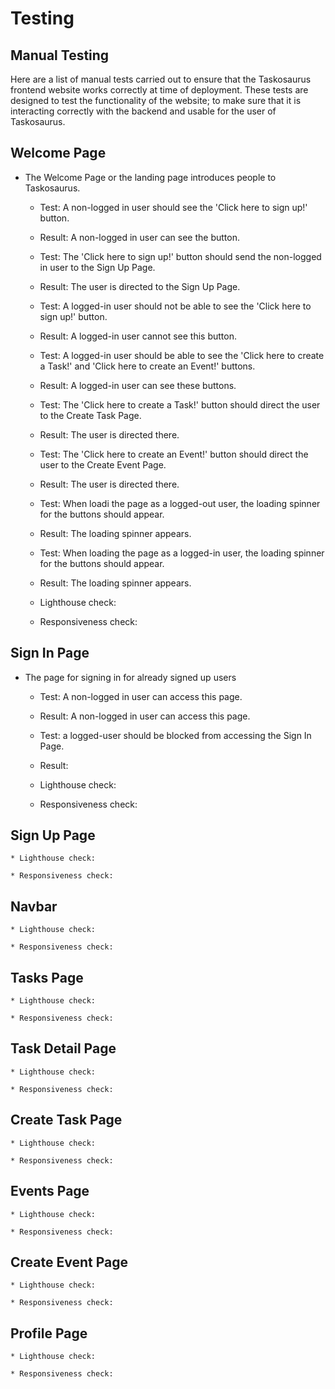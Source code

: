 # Testing

## Manual Testing

Here are a list of manual tests carried out to ensure that the Taskosaurus frontend website works correctly at time of deployment. These tests are designed to test the functionality of the website; to make sure that it is interacting correctly with the backend and usable for the user of Taskosaurus.

## Welcome Page

* The Welcome Page or the landing page introduces people to Taskosaurus.

    * Test: A non-logged in user should see the 'Click here to sign up!' button.
    * Result: A non-logged in user can see the button.

    * Test: The 'Click here to sign up!' button should send the non-logged in user to the Sign Up Page.
    * Result: The user is directed to the Sign Up Page.

    * Test: A logged-in user should not be able to see the 'Click here to sign up!' button.
    * Result: A logged-in user cannot see this button.

    * Test: A logged-in user should be able to see the 'Click here to create a Task!' and 'Click here to create an Event!' buttons.
    * Result: A logged-in user can see these buttons.

    * Test: The 'Click here to create a Task!' button should direct the user to the Create Task Page.
    * Result: The user is directed there.

    * Test: The 'Click here to create an Event!' button should direct the user to the Create Event Page.
    * Result: The user is directed there.

    * Test: When loadi the page as a logged-out user, the loading spinner for the buttons should appear.
    * Result: The loading spinner appears.

    * Test: When loading the page as a logged-in user, the loading spinner for the buttons should appear.
    * Result: The loading spinner appears.

    * Lighthouse check:

    * Responsiveness check:

## Sign In Page

* The page for signing in for already signed up users

    * Test: A non-logged in user can access this page.
    * Result: A non-logged in user can access this page.

    * Test: a logged-user should be blocked from accessing the Sign In Page.
    * Result: 

    * Lighthouse check:

    * Responsiveness check:

## Sign Up Page

    
    * Lighthouse check:

    * Responsiveness check:

## Navbar

    
    * Lighthouse check:

    * Responsiveness check:

## Tasks Page

    
    * Lighthouse check:

    * Responsiveness check:

## Task Detail Page

    
    * Lighthouse check:

    * Responsiveness check:

## Create Task Page

    
    * Lighthouse check:

    * Responsiveness check:

## Events Page

    
    * Lighthouse check:

    * Responsiveness check:

## Create Event Page

    
    * Lighthouse check:

    * Responsiveness check:

## Profile Page

    
    * Lighthouse check:

    * Responsiveness check:

